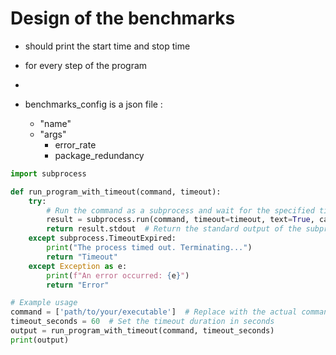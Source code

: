 # Design of the benchmarks

- should print the start time and stop time 
- for every step of the program

- 


- benchmarks_config is a json file :
    - "name"
    - "args"
        - error_rate
        - package_redundancy   

```python
import subprocess

def run_program_with_timeout(command, timeout):
    try:
        # Run the command as a subprocess and wait for the specified timeout
        result = subprocess.run(command, timeout=timeout, text=True, capture_output=True)
        return result.stdout  # Return the standard output of the subprocess
    except subprocess.TimeoutExpired:
        print("The process timed out. Terminating...")
        return "Timeout"
    except Exception as e:
        print(f"An error occurred: {e}")
        return "Error"

# Example usage
command = ['path/to/your/executable']  # Replace with the actual command to run your program
timeout_seconds = 60  # Set the timeout duration in seconds
output = run_program_with_timeout(command, timeout_seconds)
print(output)
```